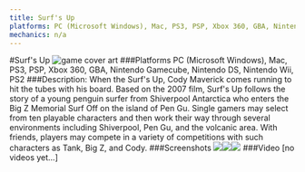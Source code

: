 ```yaml
---
title: Surf's Up
platforms: PC (Microsoft Windows), Mac, PS3, PSP, Xbox 360, GBA, Nintendo Gamecube, Nintendo DS, Nintendo Wii, PS2
mechanics: n/a
---
```

#Surf's Up
![game cover art](//images.igdb.com/igdb/image/upload/t_cover_big/aejqlibddsyqd9zvcdjs.jpg "Logo Title Text 1")
###Platforms
PC (Microsoft Windows), Mac, PS3, PSP, Xbox 360, GBA, Nintendo Gamecube, Nintendo DS, Nintendo Wii, PS2
###Description:
When the Surf's Up, Cody Maverick comes running to hit the tubes with his board. Based on the 2007 film, Surf's Up follows the story of a young penguin surfer from Shiverpool Antarctica who enters the Big Z Memorial Surf Off on the island of Pen Gu. Single gamers may select from ten playable characters and then work their way through several environments including Shiverpool, Pen Gu, and the volcanic area. With friends, players may compete in a variety of competitions with such characters as Tank, Big Z, and Cody.
###Screenshots
<a target="_blank" href="//images.igdb.com/igdb/image/upload/t_cover_big/yrq47jkklkkfjolgs7n7.jpg"><img src="//images.igdb.com/igdb/image/upload/t_thumb/yrq47jkklkkfjolgs7n7.jpg"/></a><a target="_blank" href="//images.igdb.com/igdb/image/upload/t_cover_big/nhzd7ychvsipvtgk26fb.jpg"><img src="//images.igdb.com/igdb/image/upload/t_thumb/nhzd7ychvsipvtgk26fb.jpg"/></a><a target="_blank" href="//images.igdb.com/igdb/image/upload/t_cover_big/ltlpnn3ftoqyzjiuim5x.jpg"><img src="//images.igdb.com/igdb/image/upload/t_thumb/ltlpnn3ftoqyzjiuim5x.jpg"/></a>
###Video
[no videos yet...]
